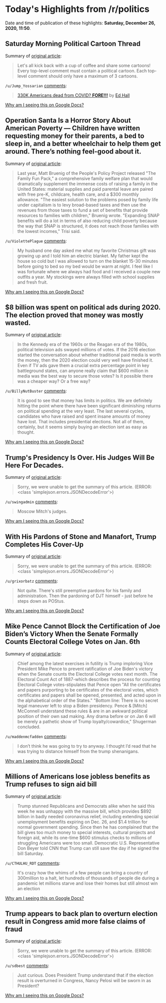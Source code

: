 # Today's Highlights from /r/politics

Date and time of publication of these highlights: **Saturday, December 26, 2020, 11:50**.

## Saturday Morning Political Cartoon Thread

Summary of [original article](https://www.reddit.com/r/politics/comments/kkkzap/saturday_morning_political_cartoon_thread/):

> Let's all kick back with a cup of coffee and share some cartoons! Every top-level comment must contain a political cartoon. Each top-level comment should only have a maximum of 3 cartoons.

`/u/Jump_Yossarian` [comments](https://www.reddit.com/r/politics/comments/kkkzap/saturday_morning_political_cartoon_thread/):

> [330K Americans dead from COVID? **FORE!!!**](https://i.imgur.com/lHTcddG.jpg) by [Ed Hall](https://twitter.com/halltoons)

[Why am I seeing this on Google Docs?](https://docs.google.com/document/d/1Dc6We63vOXIZsc0op-Bt4abqkYjXzOigalQqFxmvvbM/edit?usp=sharing)

## Operation Santa Is a Horror Story About American Poverty — Children have written requesting money for their parents, a bed to sleep in, and a better wheelchair to help them get around. There’s nothing feel-good about it.

Summary of [original article](https://newrepublic.com/article/160701/operation-santa-christmas-horror-story-american-poverty):

> Last year, Matt Bruenig of the People's Policy Project released "The Family Fun Pack," a comprehensive family welfare plan that would dramatically supplement the immense costs of raising a family in the United States: material supplies and paid parental leave are paired with free pre-K, childcare, health care, and a $300 monthly allowance. "The easiest solution to the problems posed by family life under capitalism is to levy broad-based taxes and then use the revenues from those taxes to fund a set of benefits that provide resources to families with children," Bruenig wrote. "Expanding SNAP benefits will do a lot in terms of also reducing child poverty because the way that SNAP is structured, it does not reach those families with the lowest incomes," Trisi said.

`/u/ViolettePlague` [comments](https://www.reddit.com/r/politics/comments/kkjndb/operation_santa_is_a_horror_story_about_american/):

> My husband one day asked me what my favorite Christmas gift was growing up and I told him an electric blanket. My father kept the house so cold but I was allowed to turn on the blanket 15-30 minutes before going to bed so my bed would be warm at night. I feel like I was fortunate where we always had food and I received a couple new outfits a year. My stockings were always filled with school supplies and fresh fruit.

[Why am I seeing this on Google Docs?](https://docs.google.com/document/d/1Dc6We63vOXIZsc0op-Bt4abqkYjXzOigalQqFxmvvbM/edit?usp=sharing)

## $8 billion was spent on political ads during 2020. The election proved that money was mostly wasted.

Summary of [original article](https://www.businessinsider.com/2020-election-confirmed-free-media-is-better-than-political-ads-2020-12):

> In the Kennedy era of the 1960s or the Reagan era of the 1980s, political television ads swayed millions of votes. If the 2016 election started the conversation about whether traditional paid media is worth the money, then the 2020 election could very well have finished it. Even if TV ads gave them a crucial extra percentage point in key battleground states, can anyone really claim that $600 million in media was the best way to secure those votes? Is it possible there was a cheaper way? Or a free way?

`/u/BillyNutBuster` [comments](https://www.reddit.com/r/politics/comments/kkiq40/8_billion_was_spent_on_political_ads_during_2020/):

> It is good to see that money has limits in politics. We are definitely hitting the point where there have been significant diminishing returns on political spending at the very least. The last several cycles, candidates who have raised and spent insane amounts of money have lost. That includes presidential elections. Not all of them, certainly, but it seems simply buying an election isnt as easy as thought.

[Why am I seeing this on Google Docs?](https://docs.google.com/document/d/1Dc6We63vOXIZsc0op-Bt4abqkYjXzOigalQqFxmvvbM/edit?usp=sharing)

## Trump's Presidency Is Over. His Judges Will Be Here For Decades.

Summary of [original article](https://www.huffpost.com/entry/donald-trump-federal-courts-judges_n_5fe223d6c5b6e1ce83364da6):

> Sorry, we were unable to get the summary of this article. (ERROR: <class 'simplejson.errors.JSONDecodeError'>)

`/u/swingadmin` [comments](https://www.reddit.com/r/politics/comments/kkhv9y/trumps_presidency_is_over_his_judges_will_be_here/):

> Moscow Mitch's judges.

[Why am I seeing this on Google Docs?](https://docs.google.com/document/d/1Dc6We63vOXIZsc0op-Bt4abqkYjXzOigalQqFxmvvbM/edit?usp=sharing)

## With His Pardons of Stone and Manafort, Trump Completes His Cover-Up

Summary of [original article](https://www.motherjones.com/politics/2020/12/with-his-pardons-of-stone-and-manafort-trump-completes-his-cover-up/):

> Sorry, we were unable to get the summary of this article. (ERROR: <class 'simplejson.errors.JSONDecodeError'>)

`/u/grixorbatz` [comments](https://www.reddit.com/r/politics/comments/kkhcwt/with_his_pardons_of_stone_and_manafort_trump/):

> Not quite.  There's still preemptive pardons for his family and administration.   Then the pardoning of DJT himself - just before he steps down as POStus.

[Why am I seeing this on Google Docs?](https://docs.google.com/document/d/1Dc6We63vOXIZsc0op-Bt4abqkYjXzOigalQqFxmvvbM/edit?usp=sharing)

## Mike Pence Cannot Block the Certification of Joe Biden’s Victory When the Senate Formally Counts Electoral College Votes on Jan. 6th

Summary of [original article](https://lawandcrime.com/2020-election/mike-pence-cannot-block-the-certification-of-joe-bidens-victory-when-the-senate-formally-counts-electoral-college-votes-on-jan-6th/):

> Chief among the latest exercises in futility is Trump imploring Vice President Mike Pence to prevent ratification of Joe Biden's victory when the Senate counts the Electoral College votes next month. The Electoral Count Act of 1887-which describes the process for counting Electoral College votes-stipulates that Pence open "All the certificates and papers purporting to be certificates of the electoral votes, which certificates and papers shall be opened, presented, and acted upon in the alphabetical order of the States." "Bottom line: There is no secret legal maneuver left to stop a Biden presidency. Pence & [Mitch] McConnell understand these rules & are in an awkward political position of their own sad making. Any drama before or on Jan 6 will be merely a pathetic show of Trump loyalty/cowardice," Shugerman concluded.

`/u/maddenmcfadden` [comments](https://www.reddit.com/r/politics/comments/kklli0/mike_pence_cannot_block_the_certification_of_joe/):

> I don’t think he was going to try to anyway. I thought I’d read that he was trying to distance himself from the trump shenanigans.

[Why am I seeing this on Google Docs?](https://docs.google.com/document/d/1Dc6We63vOXIZsc0op-Bt4abqkYjXzOigalQqFxmvvbM/edit?usp=sharing)

## Millions of Americans lose jobless benefits as Trump refuses to sign aid bill

Summary of [original article](https://www.reuters.com/article/us-usa-trump/millions-of-americans-lose-jobless-benefits-as-trump-refuses-to-sign-aid-bill-idUSKBN29003U):

> Trump stunned Republicans and Democrats alike when he said this week he was unhappy with the massive bill, which provides $892 billion in badly needed coronavirus relief, including extending special unemployment benefits expiring on Dec. 26, and $1.4 trillion for normal government spending. Since then he has complained that the bill gives too much money to special interests, cultural projects and foreign aid, while its one-time $600 stimulus checks to millions of struggling Americans were too small. Democratic U.S. Representative Don Beyer told CNN that Trump can still save the day if he signed the bill Saturday.

`/u/CTHULHU_RDT` [comments](https://www.reddit.com/r/politics/comments/kkh0is/millions_of_americans_lose_jobless_benefits_as/):

> It's crazy how the whims of a few people can bring a country of 300million to a halt, let hundreds of thousands of people die during a pandemic let millions starve and lose their homes but still almost win an election

[Why am I seeing this on Google Docs?](https://docs.google.com/document/d/1Dc6We63vOXIZsc0op-Bt4abqkYjXzOigalQqFxmvvbM/edit?usp=sharing)

## Trump appears to back plan to overturn election result in Congress amid more false claims of fraud

Summary of [original article](https://www.independent.co.uk/news/world/americas/us-election-2020/trump-election-congress-fraud-twitter-b1779071.html):

> Sorry, we were unable to get the summary of this article. (ERROR: <class 'simplejson.errors.JSONDecodeError'>)

`/u/sdbest` [comments](https://www.reddit.com/r/politics/comments/kkiw0h/trump_appears_to_back_plan_to_overturn_election/):

> Just curious. Does President Trump understand that if the election result is overturned in Congress, Nancy Pelosi will be sworn in as President?

[Why am I seeing this on Google Docs?](https://docs.google.com/document/d/1Dc6We63vOXIZsc0op-Bt4abqkYjXzOigalQqFxmvvbM/edit?usp=sharing)

